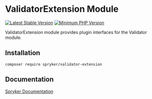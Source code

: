 # ValidatorExtension Module
[![Latest Stable Version](https://poser.pugx.org/spryker/validator-extension/v/stable.svg)](https://packagist.org/packages/spryker/validator-extension)
[![Minimum PHP Version](https://img.shields.io/badge/php-%3E%3D%207.4-8892BF.svg)](https://php.net/)

ValidatorExtension module provides plugin interfaces for the Validator module.

## Installation

```
composer require spryker/validator-extension
```

## Documentation

[Spryker Documentation](https://documentation.spryker.com/module_guide/overview.htm)
